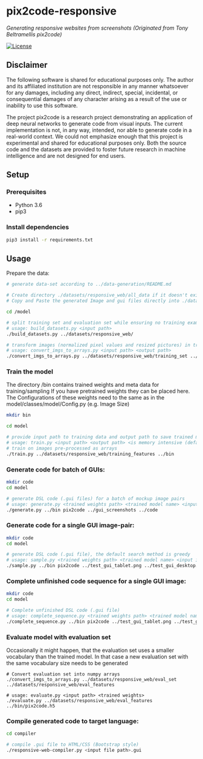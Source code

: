 # pix2code-responsive
*Generating responsive websites from screenshots*
*(Originated from Tony Beltramellis pix2code)*

[![License](http://img.shields.io/badge/license-APACHE2-blue.svg)](LICENSE.txt)

## Disclaimer

The following software is shared for educational purposes only. The author and its affiliated institution are not responsible in any manner whatsoever for any damages, including any direct, indirect, special, incidental, or consequential damages of any character arising as a result of the use or inability to use this software.

The project pix2code is a research project demonstrating an application of deep neural networks to generate code from visual inputs.
The current implementation is not, in any way, intended, nor able to generate code in a real-world context.
We could not emphasize enough that this project is experimental and shared for educational purposes only.
Both the source code and the datasets are provided to foster future research in machine intelligence and are not designed for end users.

## Setup
### Prerequisites

- Python 3.6
- pip3

### Install dependencies

```sh
pip3 install -r requirements.txt
```

## Usage

Prepare the data:
```sh
# generate data-set according to ../data-generation/README.md

# Create directory ./datasets/responsive_web/all_data if it doesn't exist
# Copy and Paste the generated Image and gui files directly into ./datasets/responsive_web/all_data

cd /model

# split training set and evaluation set while ensuring no training example in the evaluation set
# usage: build_datasets.py <input path>
./build_datasets.py ../datasets/responsive_web/

# transform images (normalized pixel values and resized pictures) in training dataset to numpy arrays
# usage: convert_imgs_to_arrays.py <input path> <output path>
./convert_imgs_to_arrays.py ../datasets/responsive_web/training_set ../datasets/responsive_web/training_features
```

### Train the model
The directory /bin contains trained weights and meta data for training/sampling
If you have pretrained weights they can be placed here. The Configurations of these weights need to the same as in the model/classes/model/Config.py (e.g. Image Size)
```sh
mkdir bin

cd model

# provide input path to training data and output path to save trained model and metadata
# usage: train.py <input path> <output path> <is memory intensive (default: 0)> <pretrained weights (optional)>
# train on images pre-processed as arrays
./train.py ../datasets/responsive_web/training_features ../bin
```
### Generate code for batch of GUIs:
```sh
mkdir code
cd model

# generate DSL code (.gui files) for a batch of mockup image pairs
# usage: generate.py <trained weights path> <trained model name> <input path> <output path>
./generate.py ../bin pix2code ../gui_screenshots ../code
```

### Generate code for a single GUI image-pair:
```sh
mkdir code
cd model

# generate DSL code (.gui file), the default search method is greedy
# usage: sample.py <trained weights path> <trained model name> <input image tablet> <input image desktop> <output path>
./sample.py ../bin pix2code ../test_gui_tablet.png ../test_gui_desktop.png ../code
```

### Complete unfinished code sequence for a single GUI image:
```sh
mkdir code
cd model

# Complete unfinished DSL code (.gui file)
# usage: complete_sequence.py <trained weights path> <trained model name> <input image tablet> <input image desktop> <input gui file> <output path>
./complete_sequence.py ../bin pix2code ../test_gui_tablet.png ../test_gui_desktop.png ../test_gui.gui ../code
```
### Evaluate model with evaluation set
Occasionally it might happen, that the evaluation set uses a smaller vocabulary than the trained model. In that case a new evaluation set with the same vocabulary size needs to be generated
```
# Convert evaluation set into numpy arrays
./convert_imgs_to_arrays.py ../datasets/responsive_web/eval_set ../datasets/responsive_web/eval_features

# usage: evaluate.py <input path> <trained weights>
./evaluate.py ../datasets/responsive_web/eval_features ../bin/pix2code.h5
```

### Compile generated code to target language:
```sh
cd compiler

# compile .gui file to HTML/CSS (Bootstrap style)
./responsive-web-compiler.py <input file path>.gui
```
